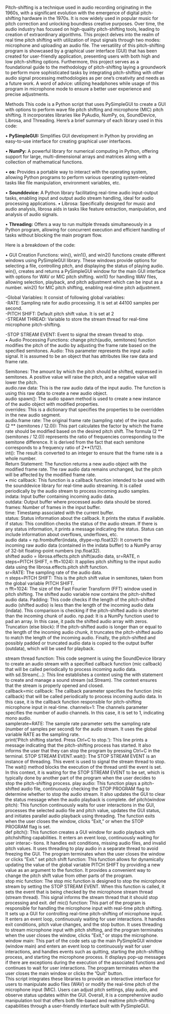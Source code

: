 Pitch-shifting is a technique used in audio recording originating in the 1960s,
with a significant evolution with the emergence of digital pitch-shifting hardware
in the 1970s. It is now widely used in popular music for pitch correction and
unlocking boundless creative purposes. Over time, the audio industry has focused
on high-quality pitch-shifting tools, leading to creation of extraordinary algorithms.
This project delves into the realm of real time pitch shifting with utilization of input
signals through two modes: microphone and uploading an audio file. The versatility
of this pitch-shifting program is showcased by a graphical user interface (GUI)
that has been created for user-friendly application, presenting users with both high
and low pitch-shifting options. Furthermore, this project serves as a foundational
guide to the methodology of pitch-shifting laying a groundwork to perform more
sophisticated tasks by integrating pitch-shifting with other audio signal processing
methodologies as per one’s creativity and needs as a future work. A word of advice:
utilizing headphones while usage of this program in microphone mode to ensure a
better user experience and precise adjustments.

Methods
This code is a Python script that uses PySimpleGUI to create a GUI with options to
perform wave file pitch shifting and microphone (MIC) pitch shifting. It incorporates
libraries like PyAudio, NumPy, os, SoundDevice, Librosa, and Threading.
Here’s a brief summary of each library used in this code:

• **PySimpleGUI:** Simplifies GUI development in Python by providing an easy-to-use
interface for creating graphical user interfaces.

• **NumPy:** A powerful library for numerical computing in Python, offering support
for large, multi-dimensional arrays and matrices along with a collection of mathematical
functions.

• **os:** Provides a portable way to interact with the operating system, allowing Python
programs to perform various operating system-related tasks like file manipulation,
environment variables, etc.

• **Sounddevice:** A Python library facilitating real-time audio input-output tasks,
enabling input and output audio stream handling, ideal for audio processing applications.
• Librosa: Specifically designed for music and audio analysis, librosa aids in tasks
like feature extraction, manipulation, and analysis of audio signals.

• **Threading:** Offers a way to run multiple threads simultaneously in a Python program,
allowing for concurrent execution and efficient handling of tasks without
blocking the main program flow.

Here is a breakdown of the code:

• GUI Creation Functions: win(), win1(), and win2() functions create different
windows using PySimpleGUI library. These windows provide options for selecting
a file, controlling pitch, and displaying the status of playing audio. win(), creates
and returns a PySimpleGUI window for the main GUI interface with options for
WAV or MIC pitch shifting. win1() for handling WAV files, allowing selection,
playback, and pitch adjustment which can be input as a number. win2() for MIC
pitch shifting, enabling real-time pitch adjustment.

-Global Variables: It consist of following global variables: <br/>
-RATE: Sampling rate for audio processing. It is set at 44100 samples per second.<br/>
-PITCH SHIFT: Default pitch shift value. It is set at 2<br/>
-STREAM THREAD: Variable to store the stream thread for real-time microphone
pitch-shifting.

-STOP STREAM EVENT: Event to signal the stream thread to stop.<br/>
• Audio Processing Functions: change pitch(audio, semitones) function modifies
the pitch of the audio by adjusting the frame rate based on the specified semitones.
Audio: This parameter represents the input audio signal. It is assumed to be an
object that has attributes like raw data and frame rate.

Semitones: The amount by which the pitch should be shifted, expressed in semitones.
A positive value will raise the pitch, and a negative value will lower the pitch.<br/>
audio.raw data: This is the raw audio data of the input audio. The function is
using this raw data to create a new audio object.<br/>
audio spawn(): The audio spawn method is used to create a new instance of the
audio object with modified properties.<br/>
overrides: This is a dictionary that specifies the properties to be overridden in the
new audio segment.<br/>
audio.frame rate: The original frame rate (sampling rate) of the input audio.
(2 ** (semitones / 12.0)): This part calculates the factor by which the frame rate
should be modified based on the desired pitch shift. The formula (2 ** (semitones /
12.0)) represents the ratio of frequencies corresponding to the semitone difference.
It is derived from the fact that each semitone corresponds to a frequency ratio of
2**(1/12).<br/>
int(): The result is converted to an integer to ensure that the frame rate is a whole
number.<br/>
Return Statement: The function returns a new audio object with the modified
frame rate. The raw audio data remains unchanged, but the pitch will be affected
by the modified frame rate.<br/>
• mic callback: This function is a callback function intended to be used with the
sounddevice library for real-time audio streaming. It is called periodically by the
audio stream to process incoming audio samples.<br/>
indata: Input buffer containing incoming audio data.<br/>
outdata: Output buffer where processed audio data should be stored.<br/>
frames: Number of frames in the input buffer.<br/>
time: Timestamp associated with the current buffer.<br/>
status: Status information about the callback. It prints the status if available.
if status: This condition checks the status of the audio stream. If there is any
status information, it prints a message indicating the status. Status can include
information about overflows, underflows, etc.<br/>
audio data = np.frombuffer(indata, dtype=np.float32): It converts the incoming
raw audio data (contained in the indata buffer) to a NumPy array of 32-bit
floating-point numbers (np.float32).<br/>
shifted audio = librosa.effects.pitch shift(audio data, sr=RATE,
n steps=PITCH SHIFT, n fft=1024): It applies pitch shifting to the input
audio data using the librosa.effects.pitch shift function.<br/>
sr=RATE: The sampling rate of the audio data.<br/>
n steps=PITCH SHIFT: This is the pitch shift value in semitones, taken from
the global variable PITCH SHIFT.<br/>
n fft=1024: The size of the Fast Fourier Transform (FFT) window used in pitch
shifting. The shifted audio variable now contains the pitch-shifted audio data.
Padding: This code checks if the length of the pitch-shifted audio (shifted audio)
is less than the length of the incoming audio data (indata). This comparison is
checking if the pitch-shifted audio is shorter than the incoming chunk of audio.
np.pad: It is a NumPy function used to pad an array. In this case, it pads the
shifted audio array with zeros.<br/>
Truncation (else block): If the pitch-shifted audio is longer than or equal to the
length of the incoming audio chunk, it truncates the pitch-shifted audio to match
the length of the incoming audio. Finally, the pitch-shifted and possibly padded or
truncated audio data is copied to the output buffer (outdata), which will be used
for playback.<br/>

stream thread function: This code segment is using the SoundDevice library to
create an audio stream with a specified callback function (mic callback) that will
be called periodically to process incoming audio data.<br/>
with sd.Stream(...): This line establishes a context using the with statement
to create and manage a sound stream (sd.Stream). The context ensures that the
stream is properly opened and closed.<br/>
callback=mic callback: The callback parameter specifies the function (mic callback)
that will be called periodically to process incoming audio data. In this case, it is
the callback function responsible for pitch-shifting microphone input in real-time.
channels=1: The channels parameter specifies the number of audio channels. In
this case, it is set to 1, indicating mono audio.<br/>
samplerate=RATE: The sample rate parameter sets the sampling rate (number
of samples per second) for the audio stream. It uses the global variable RATE as
the sampling rate.<br/>
print(’Pitch shifting started. Press Ctrl+C to stop.’): This line prints a
message indicating that the pitch-shifting process has started. It also informs the
user that they can stop the program by pressing Ctrl+C in the terminal.
STOP STREAM EVENT.wait(): The STOP STREAM EVENT is an instance
of threading. This event is used to signal the stream thread to stop. The wait()
method blocks the execution of the thread until the event is set. In this context,
it is waiting for the STOP STREAM EVENT to be set, which is typically done by
another part of the program when the user decides to stop the pitch-shifting process.
play audio: This function plays a pitch-shifted audio file, continuously checking
the STOP PROGRAM flag to determine whether to stop the audio stream. It also
updates the GUI to clear the status message when the audio playback is complete.
def pitch(window pitch): This function continuously waits for user interactions
in the GUI, processes the selected audio file and pitch value, updates the GUI status,
and initiates parallel audio playback using threading. The function exits when
the user closes the window, clicks ”Exit,” or when the STOP PROGRAM flag is
set.<br/>
def pitch(): This function creates a GUI window for audio playback with pitchshifting
capabilities. It enters an event loop, continuously waiting for user interac-
tions. It handles exit conditions, missing audio files, and invalid pitch values. It
uses threading to play audio in a separate thread to avoid freezing the GUI. The
program terminates when the user closes the window or clicks ”Exit.”
set pitch shift function: This function allows for dynamically updating the value
of the global variable PITCH SHIFT by providing a new value as an argument to
the function. It provides a convenient way to change the pitch shift value from other
parts of the program.<br/>
stop mic function: The stop mic function is designed to stop the microphone
stream by setting the STOP STREAM EVENT. When this function is called, it sets
the event that is being checked by the microphone stream thread (stream thread).
This signal informs the stream thread that it should stop processing and exit.
def mic() function: This part of the program is responsible for handling the
microphone input with real-time pitch shifting. It sets up a GUI for controlling
real-time pitch-shifting of microphone input. It enters an event loop, continuously
waiting for user interactions. It handles exit conditions, pitch value changes, and
the stop button. It uses threading to stream microphone input with pitch shifting,
and the program terminates when the user closes the window, clicks ”Exit,” or stops
the microphone.<br/>
window main: This part of the code sets up the main PySimpleGUI window (window
main) and enters an event loop to continuously wait for user interactions, and
handles events such as quitting, starting the pitch-shifting process, and starting the
microphone process. It displays pop-up messages if there are exceptions during the
execution of the associated functions and continues to wait for user interactions.
The program terminates when the user closes the main window or clicks the ”Quit”
button.<br/>
This script integrates these libraries to provide an interactive interface for users to manipulate
audio files (WAV) or modify the real-time pitch of the microphone input (MIC).
Users can adjust pitch settings, play audio, and observe status updates within the GUI.
Overall, it is a comprehensive audio manipulation tool that offers both file-based and realtime
pitch-shifting capabilities through a user-friendly interface built with PySimpleGUI.
